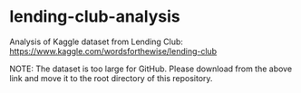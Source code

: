# lending-club-analysis
Analysis of Kaggle dataset from Lending Club: https://www.kaggle.com/wordsforthewise/lending-club

NOTE: The dataset is too large for GitHub. Please download from the above link and move it to the root directory of this repository. 
